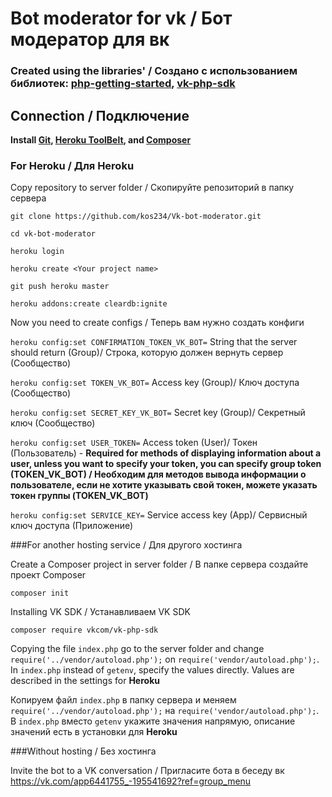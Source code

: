 # Bot moderator for vk / Бот модератор для вк

### Created using the libraries' / Создано с использованием библиотек: [php-getting-started](https://github.com/heroku/php-getting-started), [vk-php-sdk](https://github.com/VKCOM/vk-php-sdk)

## Connection / Подключение

**Install [Git](https://git-scm.com/downloads), [Heroku ToolBelt](https://devcenter.heroku.com/articles/heroku-cli), and [Composer](https://getcomposer.org/)**

### For Heroku / Для Heroku
Сopy repository to server folder / Скопируйте репозиторий в папку сервера

`git clone https://github.com/kos234/Vk-bot-moderator.git`

`cd vk-bot-moderator`

`heroku login`

`heroku create <Your project name>`

`git push heroku master`

`heroku addons:create cleardb:ignite`


Now you need to create configs / Теперь вам нужно создать конфиги

`heroku config:set CONFIRMATION_TOKEN_VK_BOT=` String that the server should return (Group)/ Строка, которую должен вернуть сервер (Сообщество)

`heroku config:set TOKEN_VK_BOT=` Access key (Group)/ Ключ доступа (Сообщество)

`heroku config:set SECRET_KEY_VK_BOT=` Secret key (Group)/ Секретный ключ (Сообщество)

`heroku config:set USER_TOKEN=` Access token (User)/ Токен (Пользователь) - **Required for methods of displaying information about a user, unless you want to specify your token, you can specify group token (TOKEN_VK_BOT) / Необходим для методов вывода информации о пользователе, если не хотите указывать свой токен, можете указать токен группы (TOKEN_VK_BOT)**

`heroku config:set SERVICE_KEY=` Service access key (App)/ Сервисный ключ доступа (Приложение)

###For another hosting service / Для другого хостинга
 
Create a Composer project in server folder / В папке сервера создайте проект Composer

`composer init`

Installing VK SDK / Устанавливаем VK SDK

`composer require vkcom/vk-php-sdk`

Copying the file `index.php` go to the server folder and change `require('../vendor/autoload.php');` on `require('vendor/autoload.php');`. In `index.php` instead of `getenv`, specify the values directly. Values are described in the settings for **Heroku**

Копируем файл `index.php` в папку сервера и меняем `require('../vendor/autoload.php');` на `require('vendor/autoload.php');`. В `index.php` вместо `getenv` укажите значения напрямую, описание значений есть в установки для **Heroku**

###Without hosting / Без хостинга

Invite the bot to a VK conversation / Пригласите бота в беседу вк https://vk.com/app6441755_-195541692?ref=group_menu